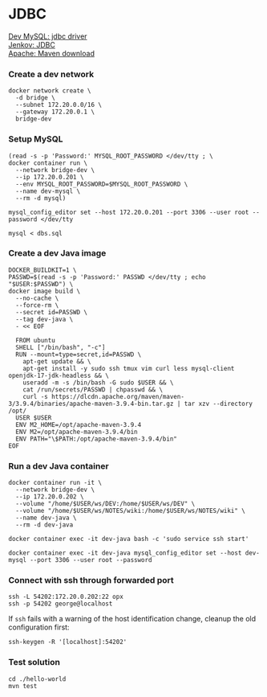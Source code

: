 # JDBC

[Dev MySQL: jdbc driver](https://dev.mysql.com/doc/connector-j/8.1/en/connector-j-usagenotes-connect-drivermanager.html)  
[Jenkov: JDBC](https://jenkov.com/tutorials/jdbc)  
[Apache: Maven download](https://maven.apache.org/download.cgi)  

### Create a dev network
```
docker network create \
  -d bridge \
  --subnet 172.20.0.0/16 \
  --gateway 172.20.0.1 \
  bridge-dev
```

### Setup MySQL
```
(read -s -p 'Password:' MYSQL_ROOT_PASSWORD </dev/tty ; \
docker container run \
  --network bridge-dev \
  --ip 172.20.0.201 \
  --env MYSQL_ROOT_PASSWORD=$MYSQL_ROOT_PASSWORD \
  --name dev-mysql \
  --rm -d mysql)

mysql_config_editor set --host 172.20.0.201 --port 3306 --user root --password </dev/tty

mysql < dbs.sql
```

### Create a dev Java image
```
DOCKER_BUILDKIT=1 \
PASSWD=$(read -s -p 'Password:' PASSWD </dev/tty ; echo "$USER:$PASSWD") \
docker image build \
  --no-cache \
  --force-rm \
  --secret id=PASSWD \
  --tag dev-java \
  - << EOF

  FROM ubuntu
  SHELL ["/bin/bash", "-c"]
  RUN --mount=type=secret,id=PASSWD \
    apt-get update && \
    apt-get install -y sudo ssh tmux vim curl less mysql-client openjdk-17-jdk-headless && \
    useradd -m -s /bin/bash -G sudo $USER && \
    cat /run/secrets/PASSWD | chpasswd && \
    curl -s https://dlcdn.apache.org/maven/maven-3/3.9.4/binaries/apache-maven-3.9.4-bin.tar.gz | tar xzv --directory /opt/
  USER $USER
  ENV M2_HOME=/opt/apache-maven-3.9.4
  ENV M2=/opt/apache-maven-3.9.4/bin
  ENV PATH="\$PATH:/opt/apache-maven-3.9.4/bin"
EOF
```

### Run a dev Java container
```
docker container run -it \
  --network bridge-dev \
  --ip 172.20.0.202 \
  --volume "/home/$USER/ws/DEV:/home/$USER/ws/DEV" \
  --volume "/home/$USER/ws/NOTES/wiki:/home/$USER/ws/NOTES/wiki" \
  --name dev-java \
  --rm -d dev-java

docker container exec -it dev-java bash -c 'sudo service ssh start'

docker container exec -it dev-java mysql_config_editor set --host dev-mysql --port 3306 --user root --password 
```
### Connect with ssh through forwarded port
```
ssh -L 54202:172.20.0.202:22 opx
ssh -p 54202 george@localhost
```
If `ssh` fails with a warning of the host identification change, cleanup the old configuration first:
```
ssh-keygen -R '[localhost]:54202'
```
### Test solution
```
cd ./hello-world
mvn test
```